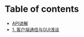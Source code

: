 # Table of contents

* [API讲解](README.md)
* [1. 客户端通信与GUI浅谈](1.-ke-hu-duan-tong-xin-yu-gui-qian-tan.md)
